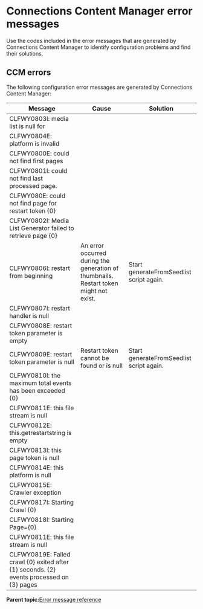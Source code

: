 # Connections Content Manager error messages 

Use the codes included in the error messages that are generated by Connections Content Manager to identify configuration problems and find their solutions.

## CCM errors 

The following configuration error messages are generated by Connections Content Manager:

|Message|Cause|Solution|
|-------|-----|--------|
|CLFWY0803I: media list is null for| | |
|CLFWY0804E: platform is invalid| | |
|CLFWY0800E: could not find first pages| | |
|CLFWY0801I: could not find last processed page.| | |
|CLFWY080E: could not find page for restart token \{0\}| | |
|CLFWY0802I: Media List Generator failed to retrieve page \{0\}| | |
|CLFWY0806I: restart from beginning|An error occurred during the generation of thumbnails. Restart token might not exist.|Start generateFromSeedlist script again. |
|CLFWY0807I: restart handler is null| | |
|CLFWY0808E: restart token parameter is empty| | |
|CLFWY0809E: restart token parameter is null|Restart token cannot be found or is null|Start generateFromSeedlist script again. |
|CLFWY0810I: the maximum total events has been exceeded \{0\}| | |
|CLFWY0811E: this file stream is null| | |
|CLFWY0812E: this.getrestartstring is empty| | |
|CLFWY0813I: this page token is null| | |
|CLFWY0814E: this platform is null| | |
|CLFWY0815E: Crawler exception| | |
|CLFWY0817I: Starting Crawl \{0\}| | |
|CLFWY0818I: Starting Page=\{0\}| | |
|CLFWY0811E: this file stream is null| | |
|CLFWY0819E: Failed crawl \{0\} exited after \{1\} seconds. \{2\} events processed on \{3\} pages| | |

**Parent topic:**[Error message reference](../troubleshoot/c_error_codes.md)

